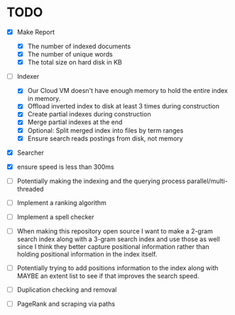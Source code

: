 # TODO

- [x] Make Report

  - [x] The number of indexed documents
  - [x] The number of unique words
  - [x] The total size on hard disk in KB

- [ ] Indexer
  - [x] Our Cloud VM doesn't have enough memory to hold the entire index in memory.
  - [x] Offload inverted index to disk at least 3 times during construction
  - [x] Create partial indexes during construction
  - [x] Merge partial indexes at the end
  - [x] Optional: Split merged index into files by term ranges
  - [x] Ensure search reads postings from disk, not memory
- [x] Searcher
- [x] ensure speed is less than 300ms
- [ ] Potentially making the indexing and the querying process parallel/multi-threaded
- [ ] Implement a ranking algorithm
- [ ] Implement a spell checker

- [ ] When making this repository open source I want to make a 2-gram search index along with a 3-gram search index and use those as well since I think they better capture positional information rather than holding positional information in the index itself.
- [ ] Potentially trying to add positions information to the index along with MAYBE an extent list to see if that improves the search speed.
- [ ] Duplication checking and removal
- [ ] PageRank and scraping via paths
